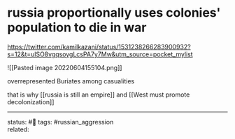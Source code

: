 # russia proportionally uses colonies' population to die in war
https://twitter.com/kamilkazani/status/1531238266283900932?s=12&t=ulSO8vgqsoygLcsPA7y7Mw&utm_source=pocket_mylist

![[Pasted image 20220604155104.png]]

overrepresented Buriates among casualities

that is why [[russia is still an empire]] and [[West must promote decolonization]]


---
status: #🌱
tags: #russian_aggression  
related: 